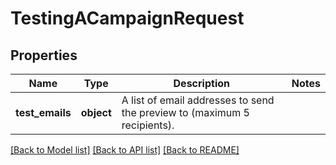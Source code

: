 # TestingACampaignRequest

## Properties
Name | Type | Description | Notes
------------ | ------------- | ------------- | -------------
**test_emails** | **object** | A list of email addresses to send the preview to (maximum 5 recipients). | 

[[Back to Model list]](../README.md#documentation-for-models) [[Back to API list]](../README.md#documentation-for-api-endpoints) [[Back to README]](../README.md)


